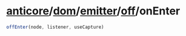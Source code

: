 # [anticore](../../../../#reference)/[dom](../../../#reference)/[emitter](../../#reference)/[off](../#reference)/<a name="reference">onEnter</a>

```js
offEnter(node, listener, useCapture)
```